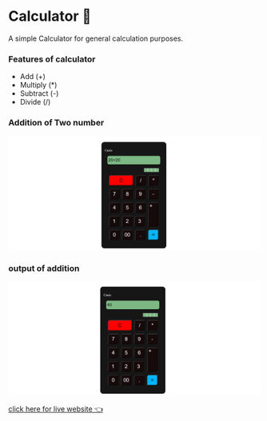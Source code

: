 # Calculator 📱

A simple Calculator for general calculation purposes.

### Features of calculator
- Add (+)
- Multiply (*)
- Subtract (-)
- Divide (/)


### Addition of Two number
![Screenshot](/images/Screenshot%20(115).png)

### output of addition
![Screenshot](/images/Screenshot%20(116).png)

[click here for live website 👈](https://simple-caculator-htmlcss.netlify.app/)